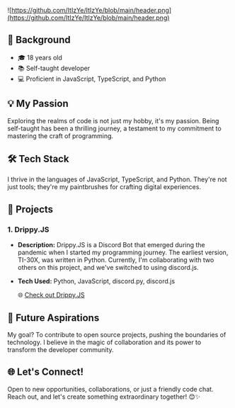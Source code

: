 ![https://github.com/ItIzYe/ItIzYe/blob/main/header.png](https://github.com/ItIzYe/ItIzYe/blob/main/header.png)

## 🌟 Background

- 🎓 18 years old
- 📚 Self-taught developer
- 💻 Proficient in JavaScript, TypeScript, and Python

## 💡 My Passion

Exploring the realms of code is not just my hobby, it's my passion. Being self-taught has been a thrilling journey, a testament to my commitment to mastering the craft of programming.

## 🛠️ Tech Stack

I thrive in the languages of JavaScript, TypeScript, and Python. They're not just tools; they're my paintbrushes for crafting digital experiences.

## 🚀 Projects

### 1. Drippy.JS

- **Description:** Drippy.JS is a Discord Bot that emerged during the pandemic when I started my programming journey. The earliest version, TI-30X, was written in Python. Currently, I'm collaborating with two others on this project, and we've switched to using discord.js.
  
- **Tech Used:** Python, JavaScript, discord.py, discord.js

   🌐 [Check out Drippy.JS]()

## 🚧 Future Aspirations

My goal? To contribute to open source projects, pushing the boundaries of technology. I believe in the magic of collaboration and its power to transform the developer community.

## 🌐 Let's Connect!

Open to new opportunities, collaborations, or just a friendly code chat. Reach out, and let's create something extraordinary together! 😊✨
